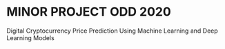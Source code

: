 # MINOR PROJECT ODD 2020
Digital Cryptocurrency Price Prediction Using Machine Learning and Deep Learning Models
